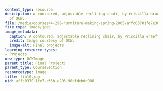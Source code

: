 ```yaml
---
content_type: resource
description: A contoured, adjustable reclining chair, by Priscilla Graeff. Image courtesy
  of OCW.
file: /media/courses/4-296-furniture-making-spring-2005/affc03701fe7e36be29590dfdebdd988_fin10.jpg
file_type: image/jpeg
image_metadata:
  caption: A contoured, adjustable reclining chair, by Priscilla Graeff.
  credit: Image courtesy of OCW.
  image-alt: Final projects.
learning_resource_types:
- Projects
ocw_type: OCWImage
parent_title: Final Projects
parent_type: CourseSection
resourcetype: Image
title: fin10.jpg
uid: affc0370-1fe7-e36b-e295-90dfdebdd988
---
```

